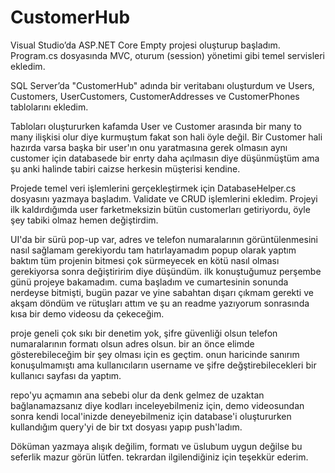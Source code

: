# CustomerHub

Visual Studio’da ASP.NET Core Empty projesi oluşturup başladım. Program.cs dosyasında MVC, oturum (session) yönetimi gibi temel servisleri ekledim.

SQL Server’da "CustomerHub" adında bir veritabanı oluşturdum ve Users, Customers, UserCustomers, CustomerAddresses ve CustomerPhones tablolarını ekledim.

Tabloları oluştururken kafamda User ve Customer arasında bir many to many ilişkisi olur diye kurmuştum fakat son hali öyle değil. Bir Customer hali hazırda varsa başka bir user'ın onu yaratmasına gerek olmasın aynı customer için databasede bir enrty daha açılmasın diye düşünmüştüm ama şu anki halinde tabiri caizse herkesin müşterisi kendine.

Projede temel veri işlemlerini gerçekleştirmek için DatabaseHelper.cs dosyasını yazmaya başladım. Validate ve CRUD işlemlerini ekledim. 
Projeyi ilk kaldırdığımda user farketmeksizin bütün customerları getiriyordu, öyle şey tabiki olmaz hemen değiştirdim.

UI'da bir sürü pop-up var, adres ve telefon numaralarının görüntülenmesini nasıl sağlamam gerekiyordu tam hatırlayamadım popup olarak yaptım baktım tüm projenin bitmesi çok sürmeyecek en kötü nasıl olması gerekiyorsa sonra değiştiririm diye düşündüm. ilk konuştuğumuz perşembe günü projeye bakamadım. cuma başladım ve cumartesinin sonunda nerdeyse bitmişti, bugün pazar ve yine sabahtan dışarı çıkmam gerekti ve akşam döndüm ve rütuşları attım ve şu an readme yazıyorum sonrasında kısa bir demo videosu da çekeceğim.

proje geneli çok sıkı bir denetim yok, şifre güvenliği olsun telefon numaralarının formatı olsun adres olsun. bir an önce elimde gösterebileceğim bir şey olması için es geçtim.
onun haricinde sanırım konuşulmamıştı ama kullanıcıların username ve şifre değştirebilecekleri bir kullanıcı sayfası da yaptım. 

repo'yu açmamın ana sebebi olur da denk gelmez de uzaktan bağlanamazsanız diye kodları inceleyebilmeniz için, demo videosundan sonra kendi local'inizde deneyebilmeniz için database'i oluştururken kullandığım query'yi de bir txt dosyası yapıp push'ladım.


Döküman yazmaya alışık değilim, formatı ve üslubum uygun değilse bu seferlik mazur görün lütfen. tekrardan ilgilendiğiniz için teşekkür ederim.
